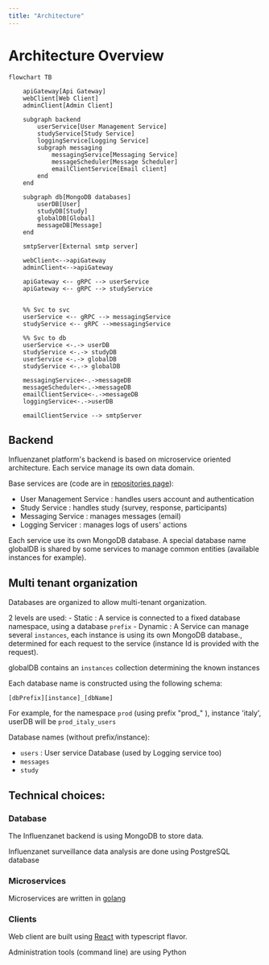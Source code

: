 ```yaml
---
title: "Architecture"
---
```


# Architecture Overview

```mermaid
flowchart TB

    apiGateway[Api Gateway]
    webClient[Web Client]
    adminClient[Admin Client]

    subgraph backend
        userService[User Management Service]
        studyService[Study Service]
        loggingService[Logging Service]
        subgraph messaging
            messagingService[Messaging Service]
            messageScheduler[Message Scheduler]
            emailClientService[Email client]
        end
    end

    subgraph db[MongoDB databases]
        userDB[User]
        studyDB[Study]
        globalDB[Global]
        messageDB[Message]
    end

    smtpServer[External smtp server]

    webClient<-->apiGateway
    adminClient<-->apiGateway
    
    apiGateway <-- gRPC --> userService
    apiGateway <-- gRPC --> studyService

    
    %% Svc to svc
    userService <-- gRPC --> messagingService
    studyService <-- gRPC -->messagingService

    %% Svc to db 
    userService <-.-> userDB
    studyService <-.-> studyDB
    userService <-.-> globalDB
    studyService <-.-> globalDB

    messagingService<-.->messageDB
    messageScheduler<-.->messageDB
    emailClientService<-.->messageDB
    loggingService<-.->userDB

    emailClientService --> smtpServer

```

## Backend

Influenzanet platform's backend is based on microservice oriented architecture. Each service manage its own data domain.

Base services are (code are in [repositories page](./repositories)):

- User Management Service : handles users account and authentication 
- Study Service : handles study (survey, response, participants)
- Messaging Service : manages messages (email)
- Logging Servicer : manages logs of users' actions

Each service use its own MongoDB database. A special database name globalDB is shared by some services to manage common entities (available instances for example).

## Multi tenant organization

Databases are organized to allow multi-tenant organization.

2 levels are used:
    - Static : A service is connected to a fixed database namespace, using a database `prefix`
    - Dynamic : A Service can manage several `instances`, each instance is using its own MongoDB database., determined for each request to the service (instance Id is provided with the request).

globalDB contains an `instances` collection determining the known instances 

Each database name is constructed using the following schema:

    [dbPrefix][instance]_[dbName] 

For example, for the namespace `prod` (using prefix "prod_" ), instance 'italy',  userDB will be `prod_italy_users`

Database names (without prefix/instance):
 - `users` : User service Database (used by Logging service too)
 - `messages`
 - `study`

## Technical choices:

### Database

The Influenzanet backend is using MongoDB to store data.

Influenzanet surveillance data analysis are done using PostgreSQL database

### Microservices

Microservices are written in [golang](https://go.dev/)

### Clients

Web client are built using [React](https://react.dev/) with typescript flavor.

Administration tools (command line) are using Python
